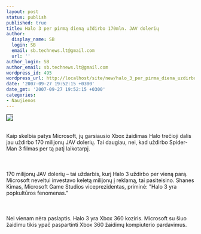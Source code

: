 ```yaml
---
layout: post
status: publish
published: true
title: Halo 3 per pirmą dieną uždirbo 170mln. JAV dolerių
author:
  display_name: SB
  login: SB
  email: sb.technews.lt@gmail.com
  url: ''
author_login: SB
author_email: sb.technews.lt@gmail.com
wordpress_id: 495
wordpress_url: http://localhost/site/new/halo_3_per_pirma_diena_uzdirbo_170mln_jav_doleriu/
date: '2007-09-27 19:52:15 +0300'
date_gmt: '2007-09-27 19:52:15 +0300'
categories:
- Naujienos
---
```

<div class="imgright"><img src="http://tbn0.google.com/images?q=tbn:L9vWpHSNXirQ2M:http://www.halo3impact.com/wallpapers/images/wallpaper-halo-3-01.jpg" border="1"></div>
<p><br>Kaip skelbia patys Microsoft, jų garsiausio Xbox žaidimas Halo trečioji dalis jau uždirbo 170 milijonų JAV dolerių. Tai daugiau, nei, kad uždirbo Spider-Man 3 filmas per tą patį laikotarpį.<br />
<br><br />
<br>170 milijonų JAV dolerių – tai uždarbis, kurį Halo 3 uždirbo per vieną parą. Microsoft neveltui investavo keletą milijonų į reklamą, tai pasiteisino. Shanes Kimas, Microsoft Game Studios viceprezidentas, priminė: &quot;Halo 3 yra popkultūros fenomenas.&quot;<br />
<br><br />
<br>Nei vienam nėra paslaptis. Halo 3 yra Xbox 360 koziris. Microsoft su šiuo žaidimu tikis ypač paspartinti Xbox 360 žaidimų kompiuterio pardavimus.<br />
<br><br />
<br></p>

